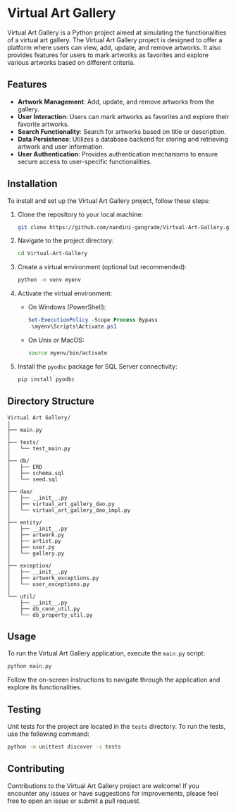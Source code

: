 # Virtual Art Gallery

Virtual Art Gallery is a Python project aimed at simulating the functionalities of a virtual art gallery. 
The Virtual Art Gallery project is designed to offer a platform where users can view, add, update, and remove artworks. It also provides features for users to mark artworks as favorites and explore various artworks based on different criteria.


## Features

- **Artwork Management**: Add, update, and remove artworks from the gallery.
- **User Interaction**: Users can mark artworks as favorites and explore their favorite artworks.
- **Search Functionality**: Search for artworks based on title or description.
- **Data Persistence**: Utilizes a database backend for storing and retrieving artwork and user information.
- **User Authentication**: Provides authentication mechanisms to ensure secure access to user-specific functionalities.


## Installation

To install and set up the Virtual Art Gallery project, follow these steps:

1. Clone the repository to your local machine:

    ```bash
    git clone https://github.com/nandini-gangrade/Virtual-Art-Gallery.git
    ```

2. Navigate to the project directory:

    ```bash
    cd Virtual-Art-Gallery
    ```

3. Create a virtual environment (optional but recommended):

    ```bash
    python -m venv myenv
    ```

4. Activate the virtual environment:
    - On Windows (PowerShell):

        ```powershell
        Set-ExecutionPolicy -Scope Process Bypass
        .\myenv\Scripts\Activate.ps1
        ```

    - On Unix or MacOS:

        ```bash
        source myenv/bin/activate
        ```

5. Install the `pyodbc` package for SQL Server connectivity:

    ```bash
    pip install pyodbc
    ```

## Directory Structure
```
Virtual Art Gallery/
│
├── main.py
│
├── tests/
│   └── test_main.py
│
├── db/
│   ├── ERD
│   ├── schema.sql
│   └── seed.sql
│
├── dao/
│   ├── __init__.py
│   ├── virtual_art_gallery_dao.py
│   └── virtual_art_gallery_dao_impl.py   
│
├── entity/
│   ├── __init__.py
│   ├── artwork.py
│   ├── artist.py
│   ├── user.py
│   └── gallery.py
│
├── exception/
│   ├── __init__.py
│   ├── artwork_exceptions.py
│   └── user_exceptions.py
│
└── util/
    ├── __init__.py
    ├── db_conn_util.py
    └── db_property_util.py
```

## Usage

To run the Virtual Art Gallery application, execute the `main.py` script:

```bash
python main.py
```

Follow the on-screen instructions to navigate through the application and explore its functionalities.

## Testing

Unit tests for the project are located in the `tests` directory. To run the tests, use the following command:

```bash
python -m unittest discover -s tests
```

## Contributing

Contributions to the Virtual Art Gallery project are welcome! If you encounter any issues or have suggestions for improvements, please feel free to open an issue or submit a pull request.
